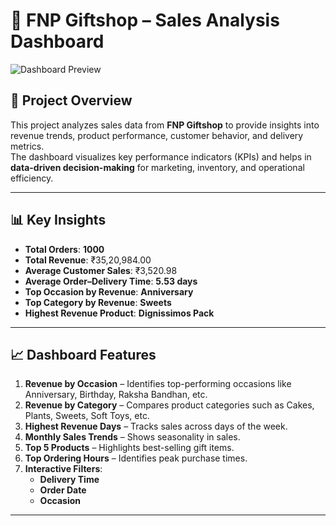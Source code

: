 # 🎁 FNP Giftshop – Sales Analysis Dashboard

![Dashboard Preview](image.png)

## 📌 Project Overview
This project analyzes sales data from **FNP Giftshop** to provide insights into revenue trends, product performance, customer behavior, and delivery metrics.  
The dashboard visualizes key performance indicators (KPIs) and helps in **data-driven decision-making** for marketing, inventory, and operational efficiency.

---

## 📊 Key Insights
- **Total Orders**: **1000**
- **Total Revenue**: ₹35,20,984.00
- **Average Customer Sales**: ₹3,520.98
- **Average Order–Delivery Time**: **5.53 days**
- **Top Occasion by Revenue**: **Anniversary**
- **Top Category by Revenue**: **Sweets**
- **Highest Revenue Product**: **Dignissimos Pack**

---

## 📈 Dashboard Features
1. **Revenue by Occasion** – Identifies top-performing occasions like Anniversary, Birthday, Raksha Bandhan, etc.
2. **Revenue by Category** – Compares product categories such as Cakes, Plants, Sweets, Soft Toys, etc.
3. **Highest Revenue Days** – Tracks sales across days of the week.
4. **Monthly Sales Trends** – Shows seasonality in sales.
5. **Top 5 Products** – Highlights best-selling gift items.
6. **Top Ordering Hours** – Identifies peak purchase times.
7. **Interactive Filters**:
   - **Delivery Time**
   - **Order Date**
   - **Occasion**

---

